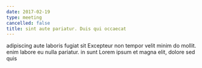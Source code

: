 ```yaml
---
date: 2017-02-19
type: meeting
cancelled: false
title: sint aute pariatur. Duis qui occaecat
---
```

adipiscing aute laboris fugiat sit Excepteur non tempor velit minim do mollit. enim labore eu nulla pariatur. in sunt Lorem ipsum et magna elit, dolore sed quis